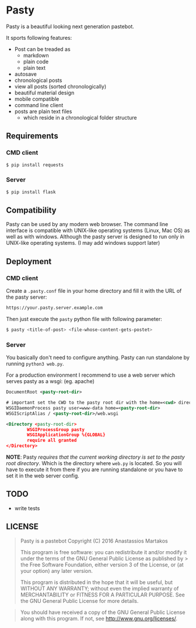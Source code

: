 Pasty
=====
Pasty is a beautiful looking next generation pastebot.

It sports following features:
  - Post can be treaded as
    - markdown
    - plain code
    - plain text
  - autosave
  - chronological posts
  - view all posts (sorted chronologically)
  - beautiful material design
  - mobile compatible
  - command line client
  - posts are plain text files
    - which reside in a chronological folder structure

Requirements
------------
### CMD client
```sh
$ pip install requests
```

### Server
```sh
$ pip install flask
```

Compatibility
-------------
Pasty can be used by any modern web browser. The command line interface is compatible with UNIX-like operating systems (Linux, Mac OS) as well as with windows. Although the pasty server is designed to run only in UNIX-like operating systems. (I may add windows support later)

Deployment
----------
### CMD client
Create a `.pasty.conf` file in your home directory and fill it with the URL of the pasty server:
```sh
https://your.pasty.server.example.com
```

Then just execute the `pasty` python file with following parameter:
```sh
$ pasty <title-of-post> <file-whose-content-gets-postet>
```

### Server
You basically don't need to configure anything. Pasty can run standalone by running `python3 web.py`.

For a production environment I recommend to use a web server which serves pasty as a wsgi: (eg. apache)
```xml
DocumentRoot <pasty-root-dir>

# important set the CWD to the pasty root dir with the home=<cwd> directive
WSGIDaemonProcess pasty user=www-data home=<pasty-root-dir>
WSGIScriptAlias / <pasty-root-dir>/web.wsgi

<Directory <pasty-root-dir>
        WSGIProcessGroup pasty
        WSGIApplicationGroup %{GLOBAL}
        require all granted
</Directory>
```

**NOTE**: Pasty *requires that the current working directory is set to the pasty root directory*. Which is the directory where `web.py` is located. So you will have to execute it from there if you are running standalone or you have to set it in the web server config.

TODO
----
  - write tests

LICENSE
--------
> Pasty is a pastebot Copyright (C) 2016 Anastassios Martakos
>
> This program is free software: you can redistribute it and/or modify it under the terms of the GNU General Public License as published by > the Free Software Foundation, either version 3 of the License, or (at your option) any later version.
>
> This program is distributed in the hope that it will be useful, but WITHOUT ANY WARRANTY; without even the implied warranty of MERCHANTABILITY or FITNESS FOR A PARTICULAR PURPOSE. See the GNU General Public License for more details.

> You should have received a copy of the GNU General Public License along with this program. If not, see http://www.gnu.org/licenses/.
